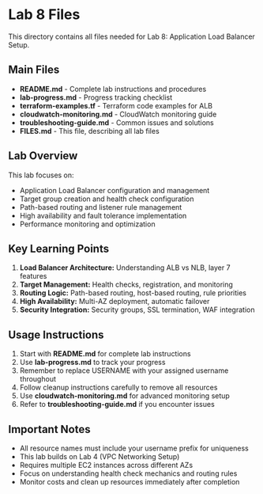 # Lab 8 Files

This directory contains all files needed for Lab 8: Application Load Balancer Setup.

## Main Files

- **README.md** - Complete lab instructions and procedures
- **lab-progress.md** - Progress tracking checklist
- **terraform-examples.tf** - Terraform code examples for ALB
- **cloudwatch-monitoring.md** - CloudWatch monitoring guide
- **troubleshooting-guide.md** - Common issues and solutions
- **FILES.md** - This file, describing all lab files

## Lab Overview

This lab focuses on:
- Application Load Balancer configuration and management
- Target group creation and health check configuration
- Path-based routing and listener rule management
- High availability and fault tolerance implementation
- Performance monitoring and optimization

## Key Learning Points

1. **Load Balancer Architecture:** Understanding ALB vs NLB, layer 7 features
2. **Target Management:** Health checks, registration, and monitoring
3. **Routing Logic:** Path-based routing, host-based routing, rule priorities
4. **High Availability:** Multi-AZ deployment, automatic failover
5. **Security Integration:** Security groups, SSL termination, WAF integration

## Usage Instructions

1. Start with **README.md** for complete lab instructions
2. Use **lab-progress.md** to track your progress
3. Remember to replace USERNAME with your assigned username throughout
4. Follow cleanup instructions carefully to remove all resources
5. Use **cloudwatch-monitoring.md** for advanced monitoring setup
6. Refer to **troubleshooting-guide.md** if you encounter issues

## Important Notes

- All resource names must include your username prefix for uniqueness
- This lab builds on Lab 4 (VPC Networking Setup)
- Requires multiple EC2 instances across different AZs
- Focus on understanding health check mechanics and routing rules
- Monitor costs and clean up resources immediately after completion

